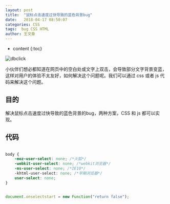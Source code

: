 ```yaml
---
layout: post
title:  "鼠标点击速度过快导致的蓝色背景bug"
date:   2018-04-17 08:50:07
categories: CSS
tags:  bug CSS HTML
author: 王文章
---
```


* content
{:toc}

![dbclick](https://i.loli.net/2018/04/21/5ada9aebc2bf4.gif)

小伙伴们想必都知道在网页中的空白处或文字上双击，会导致部分文字背景变蓝，这样对用户的体验不太友好，如何解决这个问题呢。我们可以通过 css 或者 js 代码来解决这个问题。


## 目的

解决鼠标点击速度过快导致的蓝色背景的bug，两种方案，CSS 和 js 都可以实现。

## 代码

```css
 
body {
    -moz-user-select: none; /*火狐*/
    -webkit-user-select: none; /*webkit浏览器*/
    -ms-user-select: none; /*IE10*/
    -khtml-user-select: none; /*早期浏览器*/
    user-select: none;
}

```

```js

document.onselectstart = new Function("return false");

```





















